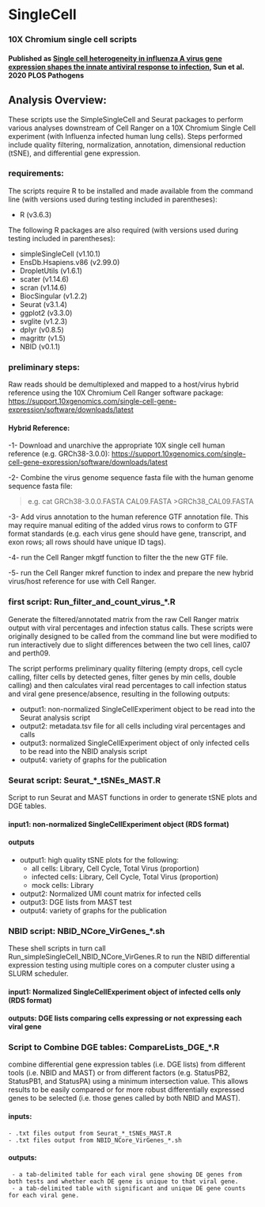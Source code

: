 # SingleCell
### 10X Chromium single cell scripts
#### Published as [Single cell heterogeneity in influenza A virus gene expression shapes the innate antiviral response to infection](https://doi.org/10.1371/journal.ppat.1008671), Sun et al. 2020 PLOS Pathogens

## Analysis Overview:
These scripts use the SimpleSingleCell and Seurat packages to perform various analyses downstream of Cell Ranger on a 10X Chromium Single Cell experiment (with Influenza infected human lung cells).  Steps performed include quality filtering, normalization, annotation, dimensional reduction (tSNE), and differential gene expression.

### requirements:
The scripts require R to be installed and made available from the command line (with versions used during testing included in parentheses):
* R (v3.6.3)


The following R packages are also required (with versions used during testing included in parentheses):
* simpleSingleCell (v1.10.1)
* EnsDb.Hsapiens.v86 (v2.99.0)
* DropletUtils (v1.6.1)
* scater (v1.14.6)
* scran (v1.14.6)
* BiocSingular (v1.2.2)
* Seurat (v3.1.4)
* ggplot2 (v3.3.0)
* svglite (v1.2.3)
* dplyr (v0.8.5)
* magrittr (v1.5)
* NBID (v0.1.1)

### preliminary steps: 
Raw reads should be demultiplexed and mapped to a host/virus hybrid reference using the 10X Chromium Cell Ranger software package:
https://support.10xgenomics.com/single-cell-gene-expression/software/downloads/latest

#### Hybrid Reference: 
-1- Download and unarchive the appropriate 10X single cell human reference (e.g. GRCh38-3.0.0):
https://support.10xgenomics.com/single-cell-gene-expression/software/downloads/latest

-2- Combine the virus genome sequence fasta file with the human genome sequence fasta file:
> e.g. cat GRCh38-3.0.0.FASTA CAL09.FASTA >GRCh38_CAL09.FASTA

-3- Add virus annotation to the human reference GTF annotation file.  This may require manual editing of the added virus rows to conform to GTF format standards (e.g. each virus gene should have gene, transcript, and exon rows; all rows should have unique ID tags).

-4- run the Cell Ranger mkgtf function to filter the the new GTF file.

-5- run the Cell Ranger mkref function to index and prepare the new hybrid virus/host reference for use with Cell Ranger.


### first script: Run_filter_and_count_virus_*.R
Generate the filtered/annotated matrix from the raw Cell Ranger matrix output with viral percentages and infection status calls. These scripts were originally designed to be called from the command line but were modified to run interactively due to slight differences between the two cell lines, cal07 and perth09.

The script performs preliminary quality filtering (empty drops, cell cycle calling, filter cells by detected genes, filter genes by min cells, double calling) and then calculates viral read percentages to call infection status and viral gene presence/absence, resulting in the following outputs:
- output1: non-normalized SingleCellExperiment object to be read into the Seurat analysis script
- output2: metadata.tsv file for all cells including viral percentages and calls
- output3: normalized SingleCellExperiment object of only infected cells to be read into the NBID analysis script
- output4: variety of graphs for the publication


### Seurat script: Seurat_*_tSNEs_MAST.R
Script to run Seurat and MAST functions in order to generate tSNE plots and DGE tables.

#### input1: non-normalized SingleCellExperiment object (RDS format)

#### outputs
- output1: high quality tSNE plots for the following:
     - all cells: Library, Cell Cycle, Total Virus (proportion)
     - infected cells: Library, Cell Cycle, Total Virus (proportion)
     - mock cells: Library
 - output2: Normalized UMI count matrix for infected cells
 - output3: DGE lists from MAST test
 - output4: variety of graphs for the publication
   
    
### NBID script: NBID_NCore_VirGenes_*.sh
These shell scripts in turn call Run_simpleSingleCell_NBID_NCore_VirGenes.R to run the NBID differential expression testing using multiple cores on a computer cluster using a SLURM scheduler.

#### input1: Normalized SingleCellExperiment object of infected cells only (RDS format)

#### outputs: DGE lists comparing cells expressing or not expressing each viral gene

 
### Script to Combine DGE tables: CompareLists_DGE_*.R
combine differential gene expression tables (i.e. DGE lists) from different tools (i.e. NBID and MAST) or from different factors (e.g. StatusPB2, StatusPB1, and StatusPA) using a minimum intersection value. This allows results to be easily compared or for more robust differentially expressed genes to be selected (i.e. those genes called by both NBID and MAST).

#### inputs:
    - .txt files output from Seurat_*_tSNEs_MAST.R
    - .txt files output from NBID_NCore_VirGenes_*.sh
      
 #### outputs:
     - a tab-delimited table for each viral gene showing DE genes from both tests and whether each DE gene is unique to that viral gene.
     - a tab-delimited table with significant and unique DE gene counts for each viral gene.
     


